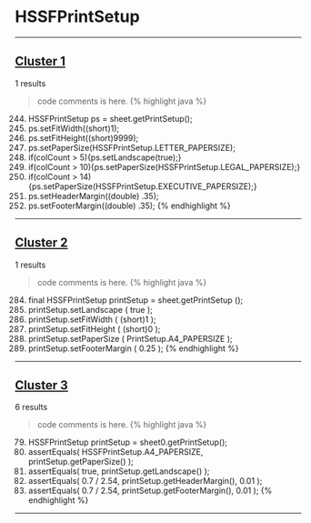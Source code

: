 # HSSFPrintSetup

***

## [Cluster 1](./1)
1 results
> code comments is here.
{% highlight java %}
244. HSSFPrintSetup ps = sheet.getPrintSetup();
245. ps.setFitWidth((short)1);
246. ps.setFitHeight((short)9999);
249. ps.setPaperSize(HSSFPrintSetup.LETTER_PAPERSIZE);
250. if(colCount > 5){ps.setLandscape(true);}
251. if(colCount > 10){ps.setPaperSize(HSSFPrintSetup.LEGAL_PAPERSIZE);}
252. if(colCount > 14){ps.setPaperSize(HSSFPrintSetup.EXECUTIVE_PAPERSIZE);}
254. ps.setHeaderMargin((double) .35);
255. ps.setFooterMargin((double) .35);
{% endhighlight %}

***

## [Cluster 2](./2)
1 results
> code comments is here.
{% highlight java %}
284. final HSSFPrintSetup printSetup = sheet.getPrintSetup ();
285. printSetup.setLandscape ( true );
286. printSetup.setFitWidth ( (short)1 );
287. printSetup.setFitHeight ( (short)0 );
288. printSetup.setPaperSize ( PrintSetup.A4_PAPERSIZE );
295. printSetup.setFooterMargin ( 0.25 );
{% endhighlight %}

***

## [Cluster 3](./3)
6 results
> code comments is here.
{% highlight java %}
79. HSSFPrintSetup printSetup = sheet0.getPrintSetup();
80. assertEquals( HSSFPrintSetup.A4_PAPERSIZE,  printSetup.getPaperSize() );
81. assertEquals( true, printSetup.getLandscape() );
82. assertEquals( 0.7 / 2.54, printSetup.getHeaderMargin(), 0.01 );
83. assertEquals( 0.7 / 2.54, printSetup.getFooterMargin(), 0.01 );
{% endhighlight %}

***

